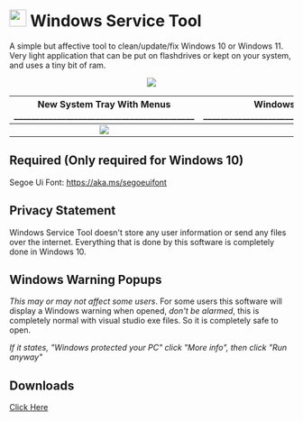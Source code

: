 # <img src="https://i.postimg.cc/NFJSjQC3/WSTLow-Res.png" width="30" height="30"> Windows Service Tool
A simple but affective tool to clean/update/fix Windows 10 or Windows 11. Very light application that can be put on flashdrives or kept on your system, and uses a tiny bit of ram.

<p align="center">
  <img src="https://i.postimg.cc/FHmhcc7Y/image.png" />
</p>

New System Tray With Menus __________________________________________ | Windows StartUp Mode ________________________________________________
:-------------------------:|:-------------------------:
![](https://i.postimg.cc/Gh6y1X7Z/image.png)  |  ![](https://i.postimg.cc/Y0ZhMS31/image.png)

Required (Only required for Windows 10)
---------
Segoe Ui Font: https://aka.ms/segoeuifont

Privacy Statement
---------
Windows Service Tool doesn't store any user information or send any files over the internet. Everything that is done by this software is completely done in Windows 10.

Windows Warning Popups
---------
*This may or may not affect some users*. For some users this software will display a Windows warning when opened, *don't be alarmed*, this is completely normal with visual studio exe files. So it is completely safe to open.

*If it states, "Windows protected your PC" click "More info", then click "Run anyway"*

Downloads
---------
[Click Here](https://github.com/JoBagOfDonuts/JoTechComputerHelper/releases/)
